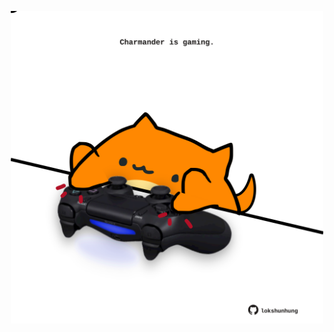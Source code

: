 <!-- built at 08/02/2021, 09:01:39 UTC -->
<p align="center">
  <img width="500" height="500" src="./ReadmeImage.svg">
</p>
